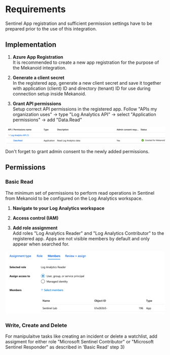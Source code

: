 # Requirements
Sentinel App registration and sufficient permission settings have to be prepared prior to the use of this integration.

## Implementation

1. **Azure App Registration**  
It is recommended to create a new app registration for the purpose of the Mekanoid integration.

2. **Generate a client secret**  
In the registered app, generate a new client secret and save it together with application (client) ID and directory (tenant) ID for use during connection setup inside Mekanoid.

3. **Grant API permissions**  
Setup correct API permissions in the registered app.
Follow "APIs my organization uses" -> type "Log Analytics API" -> select "Application permissions" -> add "Data.Read"

![API Permissions](microsoft-sentinel-requirements-1.png "API Permissions")

Don't forget to grant admin consent to the newly added permissions.


## Permissions

### Basic Read
The minimum set of permissions to perform read operations in Sentinel from Mekanoid to be configured on the Log Analytics workspace.

1. **Navigate to your Log Analytics workspace**

2. **Access control (IAM)**

3. **Add role assignment**  
Add roles "Log Analytics Reader" and "Log Analytics Contributor" to the registered app.
Apps are not visible members by default and only appear when searched for.

![Role Assignment](microsoft-sentinel-requirements-2.png "Role Assignment")


### Write, Create and Delete
For manipulaitve tasks like creating an incident or delete a watchlist, add assigment for either role "Microsoft Sentinel Contributor" or "Microsoft Sentinel Responder" as described in 'Basic Read' step 3)
